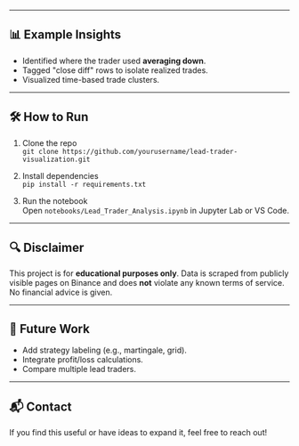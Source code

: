 
---

## 📊 Example Insights

- Identified where the trader used **averaging down**.
- Tagged "close diff" rows to isolate realized trades.
- Visualized time-based trade clusters.

---

## 🛠️ How to Run

1. Clone the repo  
   `git clone https://github.com/yourusername/lead-trader-visualization.git`

2. Install dependencies  
   `pip install -r requirements.txt`

3. Run the notebook  
   Open `notebooks/Lead_Trader_Analysis.ipynb` in Jupyter Lab or VS Code.

---

## 🔍 Disclaimer

This project is for **educational purposes only**. Data is scraped from publicly visible pages on Binance and does **not** violate any known terms of service. No financial advice is given.

---

## 📌 Future Work

- Add strategy labeling (e.g., martingale, grid).
- Integrate profit/loss calculations.
- Compare multiple lead traders.

---

## 📬 Contact

If you find this useful or have ideas to expand it, feel free to reach out!

